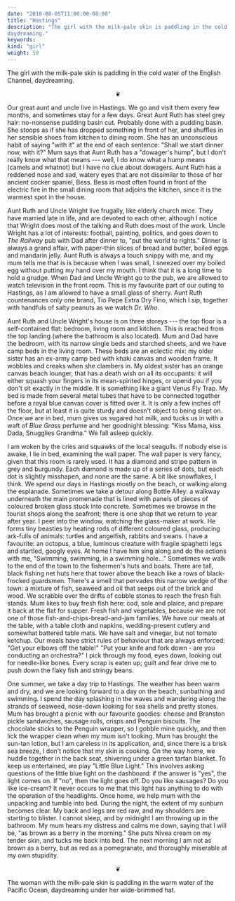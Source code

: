 ```yaml
---
date: "2018-08-05T11:00:00-08:00"
title: "Hastings"
description: "The girl with the milk-pale skin is paddling in the cold water of the English Channel,
daydreaming."
keywords:
kind: "girl"
weight: 50
---
```


The girl with the milk-pale skin is paddling in the cold water of the English Channel, daydreaming.

<p style="text-align: center;">
❦
</p>

Our great aunt and uncle live in Hastings. We go and visit them every few months, and sometimes stay
for a few days. Great Aunt Ruth has steel grey hair: no-nonsense pudding basin cut. Probably done
with a pudding basin. She stoops as if she has dropped something in front of her, and shuffles in
her sensible shoes from kitchen to dining room. She has an unconscious habit of saying "with it" at
the end of each sentence: "Shall we start dinner now, with it?" Mum says that Aunt Ruth has a
"dowager's hump", but I don't really know what that means --- well, I do know what a hump means
(camels and whatnot) but I have no clue about dowagers. Aunt Ruth has a reddened nose and sad,
watery eyes that are not dissimilar to those of her ancient cocker spaniel, Bess. Bess is most often
found in front of the electric fire in the small dining room that adjoins the kitchen, since it is
the warmest spot in the house.

Aunt Ruth and Uncle Wright live frugally, like elderly church mice. They have married late in life,
and are devoted to each other, although I notice that Wright does most of the talking and Ruth does
most of the work. Uncle Wright has a lot of interests: football, painting, politics, and goes down
to *The Railway* pub with Dad after dinner to, "put the world to rights." Dinner is always a grand
affair, with paper-thin slices of bread and butter, boiled eggs and mandarin jelly. Aunt Ruth is
always a touch snippy with me, and my mum tells me that is is because when I was small, I sneezed
over my boiled egg without putting my hand over my mouth. I think that it is a long time to hold a
grudge. When Dad and Uncle Wright go to the pub, we are allowed to watch television in the front
room. This is my favourite part of our outing to Hastings, as I am allowed to have a small glass of
sherry. Aunt Ruth countenances only one brand, Tio Pepe Extra Dry Fino, which I sip, together with
handfuls of salty peanuts as we watch *Dr. Who*.

Aunt Ruth and Uncle Wright's house is on three storeys --- the top floor is a self-contained flat:
bedroom, living room and kitchen. This is reached from the top landing (where the bathroom is also
located). Mum and Dad have the bedroom, with its narrow single beds and starched sheets, and we have
camp beds in the living room. These beds are an eclectic mix: my older sister has an ex-army camp
bed with khaki canvas and wooden frame. It wobbles and creaks when she clambers in. My oldest sister
has an orange canvas beach lounger, that has a death wish on all its occupants: it will either
squash your fingers in its mean-spirited hinges, or upend you if you don't sit exactly in the
middle. It is something like a giant Venus Fly Trap. My bed is made from several metal tubes that
have to be connected together before a royal blue canvas cover is fitted over it. It is only a few
inches off the floor, but at least it is quite sturdy and doesn't object to being slept on. Once we
are in bed, mum gives us sugared hot milk, and tucks us in with a waft of *Blue Grass* perfume and
her goodnight blessing: "Kiss Mama, kiss Dada, Snugglies Grandma." We fall asleep quickly.

I am woken by the cries and squawks of the local seagulls. If nobody else is awake, I lie in bed,
examining the wall paper. The wall paper is very fancy, given that this room is rarely used. It has
a diamond and stripe pattern in grey and burgundy. Each diamond is made up of a series of dots, but
each dot is slightly misshapen, and none are the same. A bit like snowflakes, I think. We spend our
days in Hastings mostly on the beach, or walking along the esplanade. Sometimes we take a detour
along Bottle Alley: a walkway underneath the main promenade that is lined with panels of pieces of
coloured broken glass stuck into concrete. Sometimes we browse
in the
tourist shops along the seafront; there is one shop that we return to year after year. I peer into
the window, watching the glass-maker at work. He forms tiny beasties by heating rods of different
coloured glass, producing ark-fulls of animals: turtles and angelfish, rabbits and swans. I have a
favourite: an octopus, a blue, luminous creature with fragile spaghetti legs and startled, googly
eyes. At home I have him sing along and do the actions with me, "Swimming, swimming, in a swimming
hole..." Sometimes we walk to the end of the town to the fishermen's huts and boats. There are tall,
black fishing net huts here that tower above the beach like a rows of black-frocked guardsmen.
There's a smell that pervades this narrow wedge of the town: a mixture of fish, seaweed and oil that
seeps out of the brick and wood. We scrabble over the drifts of cobble stones to reach the fresh
fish stands. Mum likes to buy fresh fish here: cod, sole and plaice, and prepare it back at the flat
for supper. Fresh fish and vegetables, because we are not one of those fish-and-chips-bread-and-jam
families. We have our meals at the table, with a table cloth and napkins, wedding-present cutlery
and somewhat battered table mats. We have salt and vinegar, but not tomato ketchup. Our meals have
strict rules of behaviour that are always enforced: "Get your elbows off the table!" "Put your knife
and fork down - are you conducting an orchestra?" I pick through my food, eyes down, looking out for
needle-like bones. Every scrap is eaten up; guilt and fear drive me to push down the flaky fish and
stringy beans.

One summer, we take a day trip to Hastings. The weather has been warm and dry, and we are looking
forward to a day on the beach, sunbathing and swimming. I spend the day splashing in the waves and
wandering along the strands of seaweed, nose-down looking for sea shells and pretty stones. Mum has
brought a picnic with our favourite goodies: cheese and Branston pickle sandwiches, sausage rolls,
crisps and Penguin biscuits. The chocolate sticks to the Penguin wrapper, so I gobble mine quickly,
and then lick the wrapper clean when my mum isn't looking. Mum has brought the sun-tan lotion, but I
am careless in its application, and, since there is a brisk sea breeze, I don't notice that my skin
is cooking. On the way home, we huddle together in the back seat, shivering under a green tartan
blanket. To keep us entertained, we play "Little Blue Light." This involves asking questions of the
little blue light on the dashboard: if the answer is "yes", the light comes on. If "no", then the
light goes off. Do you like sausages? Do you like ice-cream? It never occurs to me that this light
has anything to do with the operation of the headlights. Once home, we help mum with the unpacking
and tumble into bed. During the night, the extent of my sunburn becomes clear. My back and legs are
red raw, and my shoulders are starting to blister. I cannot sleep, and by midnight I am throwing up
in the bathroom. My mum hears my distress and calms me down, saying that I will be, "as brown as a
berry in the morning." She puts Nivea cream on my tender skin, and tucks me back into bed. The next
morning I am not as brown as a berry, but as red as a pomegranate, and thoroughly miserable at my
own stupidity.

<p style="text-align: center;">
❦
</p>

The woman with the milk-pale skin is paddling in the warm water of the Pacific Ocean, daydreaming
under her wide-brimmed hat.
